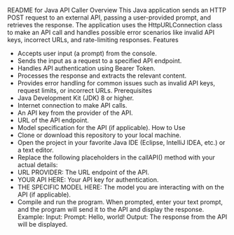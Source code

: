 README for Java API Caller
Overview
This Java application sends an HTTP POST request to an external API, passing a user-provided prompt, and retrieves the response. The application uses the HttpURLConnection class to make an API call and handles possible error scenarios like invalid API keys, incorrect URLs, and rate-limiting responses.
Features
* Accepts user input (a prompt) from the console.
* Sends the input as a request to a specified API endpoint.
* Handles API authentication using Bearer Token.
* Processes the response and extracts the relevant content.
* Provides error handling for common issues such as invalid API keys, request limits, or incorrect URLs.
Prerequisites
* Java Development Kit (JDK) 8 or higher.
* Internet connection to make API calls.
* An API key from the provider of the API.
* URL of the API endpoint.
* Model specification for the API (if applicable).
How to Use
* Clone or download this repository to your local machine.
* Open the project in your favorite Java IDE (Eclipse, IntelliJ IDEA, etc.) or a text editor.
* Replace the following placeholders in the callAPI() method with your actual details:
* URL PROVIDER: The URL endpoint of the API.
* YOUR API HERE: Your API key for authentication.
* THE SPECIFIC MODEL HERE: The model you are interacting with on the API (if applicable).
* Compile and run the program.
When prompted, enter your text prompt, and the program will send it to the API and display the response.
Example:
Input:
Prompt: Hello, world!
Output:
The response from the API will be displayed.
